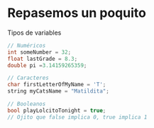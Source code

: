 
# Repasemos un poquito
Tipos de variables

``` c++
// Numéricos
int someNumber = 32;
float lastGrade = 8.3;
double pi =3.14159265359;

// Caracteres
char firstLetterOfMyName = 'T';
string myCatsName = "Matildita";

// Booleanos
bool playLolcitoTonight = true;
// Ojito que false implica 0, true implica 1

``` 

